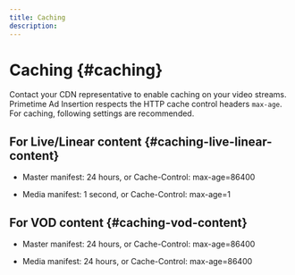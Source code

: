 ```yaml
---
title: Caching
description: 
---
```


# Caching {#caching}

Contact your CDN representative to enable caching on your video streams. Primetime Ad Insertion respects the HTTP cache control headers `max-age`. For caching, following settings are recommended.

## For Live/Linear content {#caching-live-linear-content}

* Master manifest: 24 hours, or Cache-Control: max-age=86400

* Media manifest: 1 second, or Cache-Control: max-age=1

## For VOD content {#caching-vod-content}

* Master manifest: 24 hours, or Cache-Control: max-age=86400

* Media manifest: 24 hours, or Cache-Control: max-age=86400
